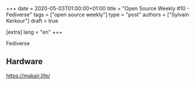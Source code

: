 +++
date = 2020-05-03T01:00:00+01:00
title = "Open Source Weekly #10 - Fediverse"
tags = ["open source weekly"]
type = "post"
authors = ["Sylvain Kerkour"]
draft = true

[extra]
lang = "en"
+++

Fediverse



## Hardware

https://makair.life/
